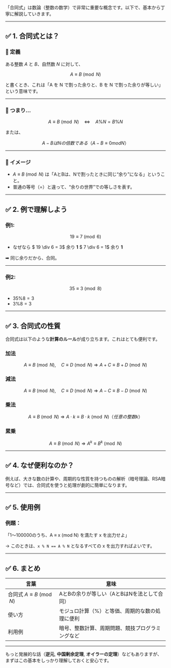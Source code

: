 「合同式」は数論（整数の数学）で非常に重要な概念です。以下で、基本から丁寧に解説していきます。

---

## ✅ 1. 合同式とは？

### 📘 定義

ある整数 $A$ と $B$、自然数 $N$ に対して、

$$
A \equiv B \pmod{N}
$$

と書くとき、これは「A を N で割った余りと、B を N で割った余りが等しい」という意味です。

---

### 🔁 つまり…

$$
A \equiv B \pmod{N} \quad \Longleftrightarrow \quad A \% N = B \% N
$$

または、

$$
A - B は N の倍数である（A - B ≡ 0 mod N）
$$

---

### 🧠 イメージ

- $A \equiv B \pmod{N}$ は「AとBは、Nで割ったときに同じ“余り”になる」ということ。
- 普通の等号（=）と違って、“余りの世界”での等しさを表す。

---

## ✅ 2. 例で理解しよう

### 例1:

$$
19 \equiv 7 \pmod{6}
$$

- なぜなら
  $ 19 \div 6 = 3$ 余り **1**
  $ 7 \div 6 = 1$ 余り **1**

➡︎ 同じ余りだから、合同。

---

### 例2:

$$
35 \equiv 3 \pmod{8}
$$

- $35 \% 8 = 3$
- $3 \% 8 = 3$

---

## ✅ 3. 合同式の性質

合同式は以下のような**計算のルール**が成り立ちます。これはとても便利です。

### 加法

$$
A \equiv B \pmod{N}, \quad C \equiv D \pmod{N} \Rightarrow A + C \equiv B + D \pmod{N}
$$

### 減法

$$
A \equiv B \pmod{N}, \quad C \equiv D \pmod{N} \Rightarrow A - C \equiv B - D \pmod{N}
$$

### 乗法

$$
A \equiv B \pmod{N} \Rightarrow A \cdot k \equiv B \cdot k \pmod{N}（任意の整数 k）
$$

### 累乗

$$
A \equiv B \pmod{N} \Rightarrow A^k \equiv B^k \pmod{N}
$$

---

## ✅ 4. なぜ便利なのか？

例えば、大きな数の計算や、周期的な性質を持つものの解析（暗号理論、RSA暗号など）では、合同式を使うと処理が劇的に簡単になります。

---

## ✅ 5. 使用例

### 例題：

「1〜100000のうち、A ≡ x (mod N) を満たす x を出力せよ」

→ このときは、`x % N == A % N` となるすべての x を出力すればよいです。

---

## ✅ 6. まとめ

| 言葉                         | 意味                                             |
| ---------------------------- | ------------------------------------------------ |
| 合同式 $A \equiv B \pmod{N}$ | AとBの余りが等しい（AとBはNを法として合同）      |
| 使い方                       | モジュロ計算（%）と等価、周期的な数の処理に便利  |
| 利用例                       | 暗号、整数計算、周期問題、競技プログラミングなど |

---

もっと発展的な話（**逆元**, **中国剰余定理**, **オイラーの定理**）などもありますが、まずはこの基本をしっかり理解しておくと安心です。
